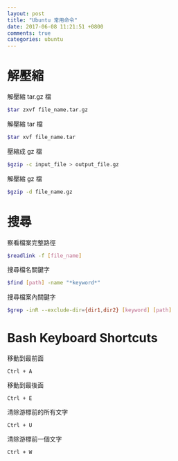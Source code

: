 ```yaml
---
layout: post
title: "Ubuntu 常用命令"
date: 2017-06-08 11:21:51 +0800
comments: true
categories: ubuntu
---
```

# 解壓縮

解壓縮 tar.gz 檔
```bash
$tar zxvf file_name.tar.gz
```
解壓縮 tar 檔
```bash
$tar xvf file_name.tar
```
壓縮成 gz 檔
```bash
$gzip -c input_file > output_file.gz
```
解壓縮 gz 檔
```bash
$gzip -d file_name.gz
```
# 搜尋 

察看檔案完整路徑
```bash
$readlink -f [file_name]
```
搜尋檔名關鍵字
```bash
$find [path] -name "*keyword*" 
```
搜尋檔案內關鍵字
```bash
$grep -inR --exclude-dir={dir1,dir2} [keyword] [path]
```
# Bash Keyboard Shortcuts

移動到最前面
```
Ctrl + A
```
移動到最後面
```
Ctrl + E
```
清除游標前的所有文字
```
Ctrl + U
```
清除游標前一個文字
```
Ctrl + W
```
